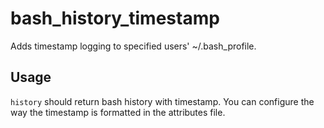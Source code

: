 # bash_history_timestamp

Adds timestamp logging to specified users' ~/.bash_profile.

## Usage
`history` should return bash history with timestamp.  You can configure the way the timestamp is formatted in the attributes file.
